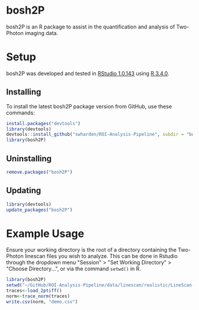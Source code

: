 # bosh2P
bosh2P is an R package to assist in the quantification and analysis of Two-Photon imaging data.

# Setup 
bosh2P was developed and tested in [RStudio 1.0.143](https://www.rstudio.com/products/rstudio/) using [R 3.4.0](https://cran.rstudio.com/).

## Installing
To install the latest bosh2P package version from GitHub, use these commands:
```R
install.packages("devtools")
library(devtools)
devtools::install_github("swharden/ROI-Analysis-Pipeline", subdir = "bosh2P")
library(bosh2P)
```

## Uninstalling
```R
remove.packages("bosh2P")
```

## Updating
```R
library(devtools)
update_packages("bosh2P")
```

# Example Usage 
Ensure your working directory is the root of a directory containing the Two-Photon linescan files you wish to analyze. This can be done in Rstudio through the dropdown menu "Session" > "Set Working Directory" > "Choose Directory...", or via the command ```setwd()``` in R.  

```R
library(bosh2P)
setwd("~/GitHub/ROI-Analysis-Pipeline/data/linescan/realistic/LineScan-06092017-1414-620")
traces<-load_2ptiff()
norm<-trace_norm(traces)
write.csv(norm, "demo.csv")
```
